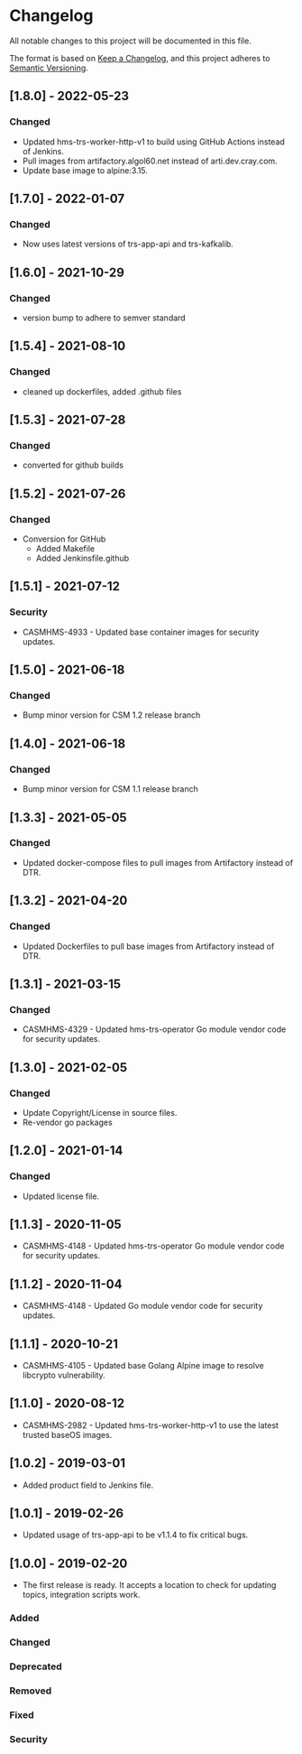 # Changelog

All notable changes to this project will be documented in this file.

The format is based on [Keep a Changelog](https://keepachangelog.com/en/1.0.0/),
and this project adheres to [Semantic Versioning](https://semver.org/spec/v2.0.0.html).

## [1.8.0] - 2022-05-23

### Changed

- Updated hms-trs-worker-http-v1 to build using GitHub Actions instead of Jenkins.
- Pull images from artifactory.algol60.net instead of arti.dev.cray.com.
- Update base image to alpine:3.15.

## [1.7.0] - 2022-01-07

### Changed

- Now uses latest versions of trs-app-api and trs-kafkalib.

## [1.6.0] - 2021-10-29

### Changed

- version bump to adhere to semver standard 

## [1.5.4] - 2021-08-10

### Changed

- cleaned up dockerfiles, added .github files

## [1.5.3] - 2021-07-28

### Changed

- converted for github builds


## [1.5.2] - 2021-07-26

### Changed

- Conversion for GitHub
    - Added Makefile
    - Added Jenkinsfile.github

## [1.5.1] - 2021-07-12

### Security

- CASMHMS-4933 - Updated base container images for security updates.

## [1.5.0] - 2021-06-18

### Changed

- Bump minor version for CSM 1.2 release branch

## [1.4.0] - 2021-06-18

### Changed

- Bump minor version for CSM 1.1 release branch

## [1.3.3] - 2021-05-05

### Changed

- Updated docker-compose files to pull images from Artifactory instead of DTR.

## [1.3.2] - 2021-04-20

### Changed

- Updated Dockerfiles to pull base images from Artifactory instead of DTR.

## [1.3.1] - 2021-03-15

### Changed

- CASMHMS-4329 - Updated hms-trs-operator Go module vendor code for security updates.

## [1.3.0] - 2021-02-05

### Changed

- Update Copyright/License in source files.
- Re-vendor go packages

## [1.2.0] - 2021-01-14

### Changed

- Updated license file.

## [1.1.3] - 2020-11-05

- CASMHMS-4148 - Updated hms-trs-operator Go module vendor code for security updates.

## [1.1.2] - 2020-11-04

- CASMHMS-4148 - Updated Go module vendor code for security updates.

## [1.1.1] - 2020-10-21

- CASMHMS-4105 - Updated base Golang Alpine image to resolve libcrypto vulnerability.

## [1.1.0] - 2020-08-12

- CASMHMS-2982 - Updated hms-trs-worker-http-v1 to use the latest trusted baseOS images.

## [1.0.2] - 2019-03-01

- Added product field to Jenkins file.

## [1.0.1] - 2019-02-26

- Updated usage of trs-app-api to be v1.1.4 to fix critical bugs. 

## [1.0.0] - 2019-02-20

- The first release is ready.  It accepts a location to check for updating topics, integration scripts work. 

### Added

### Changed

### Deprecated

### Removed

### Fixed

### Security

